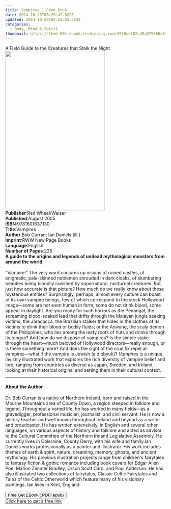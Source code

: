 ```yaml
---
title: Vampires | Free Book
date: 2024-10-25T00:29:47.822Z
updated: 2024-10-27T04:52:03.334Z
categories:
  - Body, Mind & Spirit
thumbnail: https://thmb-001-ebook.techidaily.com/39f8ee182c40a879686c8ab55b1c5e79bb7550c92ccd65c762a59d2cec18fdbc.jpg
---
```

<main id="book-container">
  <div class="flex flex-col">
    <div class="book-brief flex-1 py-6 px-4 sm:p-6 md:py-10 md:px-8">
      <!-- brief-->
      <div class="book-brief-main">
        A Field Guide to the Creatures that Stalk the Night
      </div>
    </div>
    <div
      class="book-meta-info flex-1 grid gap-4 col-start-1 col-end-3 row-start-1 sm:mb-6 sm:grid-cols-4 lg:gap-6 lg:col-start-2 lg:row-end-6 lg:row-span-6 lg:mb-0"
    >
      <div
        class="book-meta-info-left place-content-center mt-4 p-4 text-sm leading-6 col-start-2 col-span-2 dark:text-slate-400"
      >
        <img
          class="w-full h-500 object-cover rounded-lg sm:h-255 sm:col-span-2 lg:col-span-full"
          src="https://img-001-ebook.techidaily.com/a8d23696195b7b3edee9ea512d2cf8d7dc0c62304586ea9b79fc2cf6a69e049a.jpg"
          alt=""
          width="312"
          height="500"
        />
      </div>
      <div
        class="book-meta-info-right mt-2 col-start-1 row-start-2 col-span-3 self-center"
      >
        <!-- meta data  -->
        <div class="flex flex-col px-4 md:px-8">
          <div class="flex-1">
            <strong>Publisher</strong>:<span class="px-2"
              >Red Wheel/Weiser</span
            >
          </div>
          <div class="flex-1">
            <strong>Published</strong>:<span class="px-2">August 2005</span>
          </div>
          <div class="flex-1">
            <strong>ISBN</strong>:<span class="px-2">9781601637130</span>
          </div>
          <div class="flex-1">
            <strong>Title</strong>:<span class="px-2">Vampires</span>
          </div>
          <div class="flex-1">
            <strong>Author</strong>:<span class="px-2"
              >Bob Curran; Ian Daniels (ill.)</span
            >
          </div>
          <div class="flex-1">
            <strong>Imprint</strong>:<span class="px-2"
              >RWW New Page Books</span
            >
          </div>
          <div class="flex-1">
            <strong>Language</strong>:<span class="px-2">English</span>
          </div>
          <div class="flex-1">
            <strong>Number of Pages</strong>:<span class="px-2">225</span>
          </div>
        </div>
      </div>
    </div>
    <div class="book-description flex-1 py-6 px-4 sm:p-6 md:py-10 md:px-8">
      <div class="book-description-main">
        <div accordion-content="" id="description">
          <b
            >A guide to the origins and legends of undead mythological monsters
            from around the world.</b
          ><br /><br />“Vampire!” The very word conjures up visions of ruined
          castles, of enigmatic, pale-skinned noblemen shrouded in dark cloaks,
          of slumbering beauties being bloodily ravished by supernatural,
          nocturnal creatures. But just how accurate is that picture? How much
          do we really know about these mysterious entities? Surprisingly,
          perhaps, almost every culture can boast of its own vampire beings, few
          of which correspond to the stock Hollywood image—some are not even
          human in form, some do not drink blood, some appear in daylight. Are
          you ready for such horrors as the Penangal, the screaming blood-soaked
          lead that drifts through the Malayan jungle seeking victims; the
          Jaracacca, the Brazilian stalker that hides in the clothes of its
          victims to drink their blood or bodily fluids; or the Aswang, the
          scaly demon of the Philippines, who lies among the leafy roofs of huts
          and drinks through its tongue? And how do we dispose of vampires? Is
          the simple stake through the heart—much beloved of Hollywood
          directors—really enough, or is there something more? And does the
          sight of the crucifix repel all vampires—what if the vampire is Jewish
          (a dibbyuk)? <i>Vampires</i> is a unique, lavishly illustrated work
          that explores the rich diversity of vampire belief and lore, ranging
          from countries as diverse as Japan, Sweden, and Ireland, looking at
          their historical origins, and setting them in their cultural context.
        </div>
        <div class="accordion-fader"></div>
      </div>
    </div>
    <div class="book-excerpts flex-1 py-6 px-4 sm:p-6 md:py-10 md:px-8">
      <!-- excerpts-->
      <div class="book-excerpts-main">
        <hr />
        <h4 class="placeholder placeholder-heading">
          <span>About the Author</span>
        </h4>
        <p>
          Dr. Bob Curran is a native of Northern Ireland, born and raised in the
          Mourne Mountains area of County Down, a region steeped in folklore and
          legend. Throughout a varied life, he has worked in many fields—as a
          gravedigger, professional musician, journalist, and civil servant. He
          is now a history teacher and well known throughout Ireland and beyond
          as a writer and broadcaster. He has written extensively, in English
          and several other languages, on various aspects of history and
          folklore and acted as advisor to the Cultural Committee of the
          Northern Ireland Legislative Assembly. He currently lives in
          Coleraine, County Derry, with his wife and family.Ian Daniels works
          professionally as a painter and illustrator. His work includes themes
          of earth &amp; spirit, nature, dreaming, memory, ghosts, and ancient
          mythology. His previous illustration projects range from children's
          fairytales to fantasy fiction &amp; gothic romance including book
          covers for Edgar Allen Poe, Marion Zimmer Bradley, Orson Scott Card,
          and Poul Anderson. He has also illustrated two collections of
          fairytales, Classic Celtic Fairytales and Tales of the Celtic
          Otherworld which feature many of his visionary paintings. Ian lives in
          Kent, England.
        </p>
      </div>
    </div>
    <div
      class="book-about-author flex-1 py-6 px-4 sm:p-6 md:py-10 md:px-8"
    ></div>
    <div class="book-free-get flex-1 py-6 px-4 sm:p-6 md:py-10 md:px-8">
      <button
        id="btn-free-get"
        class="bg-blue-500 hover:bg-blue-700 text-white font-bold py-2 px-4 rounded"
      >
        Free Get EBook (.PDF/.epub)
      </button>
      <div id="countdown-display" class="px-2 text-lg mt-2"></div>
      <a
        id="free-link"
        class="hidden bg-blue-500 hover:bg-blue-700 text-white font-bold py-2 px-4 rounded"
        href="https://www.ebooks.com/en-us/book/210877131/vampires/bob-curran/"
        target="_blank"
        >Click here to get a free link</a
      >
    </div>
    <script>
      let countdownTime = 0;
      let countdownInterval = null;
      document
        .getElementById('btn-free-get')
        .addEventListener('click', startCountdown);
      function startCountdown() {
        countdownTime = new Date().getTime() + 60000 * 3;
        countdownInterval = setInterval(updateCountdown, 1000);
        document.getElementById('btn-free-get').disabled = true;
        document
          .getElementById('btn-free-get')
          .classList.add('bg-gray-500', 'cursor-not-allowed');
      }
      function updateCountdown() {
        let currentTime = new Date().getTime();
        let timeLeft = countdownTime - currentTime;
        let secondsLeft = Math.floor(timeLeft / 1000);
        document.getElementById('countdown-display').innerHTML =
          `Remaining time: ${secondsLeft} seconds.`;
        if (secondsLeft <= 0) {
          clearInterval(countdownInterval);
          document.getElementById('btn-free-get').classList.add('hidden');
          document.getElementById('free-link').classList.remove('hidden');
          document.getElementById('countdown-display').innerHTML = '';
        }
      }
    </script>
  </div>
</main>

<ins class="adsbygoogle"
      style="display:block"
      data-ad-client="ca-pub-7571918770474297"
      data-ad-slot="8358498916"
      data-ad-format="auto"
      data-full-width-responsive="true"></ins>
    